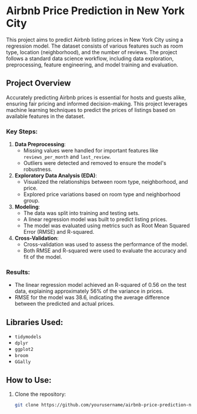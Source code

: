 # Airbnb Price Prediction in New York City

This project aims to predict Airbnb listing prices in New York City using a regression model. The dataset consists of various features such as room type, location (neighborhood), and the number of reviews. The project follows a standard data science workflow, including data exploration, preprocessing, feature engineering, and model training and evaluation.

## Project Overview
Accurately predicting Airbnb prices is essential for hosts and guests alike, ensuring fair pricing and informed decision-making. This project leverages machine learning techniques to predict the prices of listings based on available features in the dataset.

### Key Steps:
1. **Data Preprocessing**:
   - Missing values were handled for important features like `reviews_per_month` and `last_review`.
   - Outliers were detected and removed to ensure the model's robustness.
2. **Exploratory Data Analysis (EDA)**:
   - Visualized the relationships between room type, neighborhood, and price.
   - Explored price variations based on room type and neighborhood group.
3. **Modeling**:
   - The data was split into training and testing sets.
   - A linear regression model was built to predict listing prices.
   - The model was evaluated using metrics such as Root Mean Squared Error (RMSE) and R-squared.
4. **Cross-Validation**:
   - Cross-validation was used to assess the performance of the model.
   - Both RMSE and R-squared were used to evaluate the accuracy and fit of the model.

### Results:
- The linear regression model achieved an R-squared of 0.56 on the test data, explaining approximately 56% of the variance in prices.
- RMSE for the model was 38.6, indicating the average difference between the predicted and actual prices.

## Libraries Used:
- `tidymodels`
- `dplyr`
- `ggplot2`
- `broom`
- `GGally`

## How to Use:
1. Clone the repository:  
   ```bash
   git clone https://github.com/yourusername/airbnb-price-prediction-nyc.git
